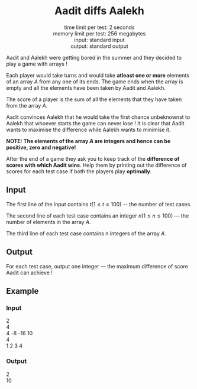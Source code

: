 <h1 align="center">Aadit diffs Aalekh</h1>
<p align="center">
time limit per test: 2 seconds <br>
memory limit per test: 256 megabytes <br>
input: standard input <br>
output: standard output
</p>

Aadit and Aalekh were getting bored in the summer and they decided to play a game with arrays !

Each player would take turns and would take **atleast one or more** elements of an array $A$ from any one of its ends.
The game ends when the array is empty and all the elements have been taken by Aadit and Aalekh.

The score of a player is the sum of all the elements that they have taken from the array $A$.

Aadit convinces Aalekh that he would take the first chance unbeknownst to Aalekh that whoever starts the game can never lose !
It is clear that Aadit wants to maximise the difference while Aalekh wants to minimise it.

**NOTE: The elements of the array $A$ are integers and hence can be positive, zero and negative!**

After the end of a game they ask you to keep track of the **difference of scores with which Aadit wins**.
Help them by printing out the difference of scores for each test case if both the players play **optimally**.

## Input
The first line of the input contains $t (1 ≤ t ≤ 100)$ -- the number of test cases.

The second line of each test case contains an integer $n (1 ≤ n ≤ 100)$ — the number of elements in the array $A$.

The third line of each test case contains n integers of the array $A$.

## Output
For each test case, output one integer — the maximum difference of score Aadit can achieve !

## Example
### Input
$2$ <br>
$4$ <br>
$4$ -$8$ -$16$ $10$ <br>
$4$ <br>
$1$ $2$ $3$ $4$<br>
### Output
$2$ <br>
$10$



